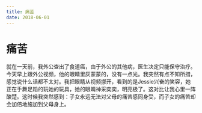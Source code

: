 ```yaml
---
title: 痛苦
date: 2018-06-01
---
```

# 痛苦

就在一天前，我外公查出了食道癌，由于外公的其他病，医生决定只能保守治疗。今天早上跟外公视频，他的眼睛里灰蒙蒙的，没有一点光。我突然有点不知所措，感觉说什么话都不太对。我把眼睛从视频挪开，看到的是Jessie兴奋的笑容，她正在手舞足蹈的玩她的玩具，她的眼睛神采奕奕，明亮极了。这对比让我心里一阵酸楚。这时候我突然感到：子女永远无法对父母的痛苦感同身受，而子女的痛苦却会加倍地施加到父母身上。
